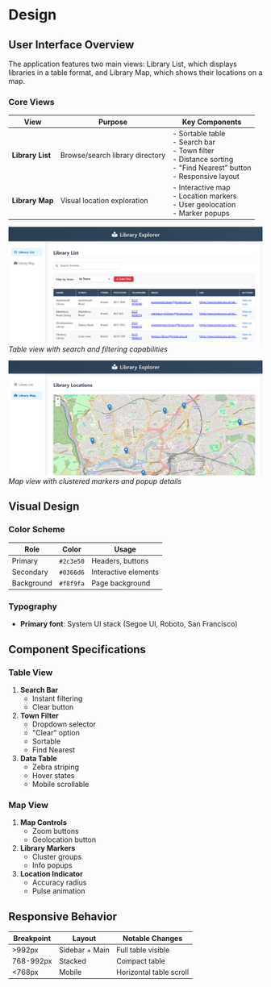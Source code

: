 # Design

## User Interface Overview

The application features two main views: Library List, which displays libraries in a table format, and Library Map, which shows their locations on a map.

### Core Views

| View             | Purpose                         | Key Components                                                                                                            |
| ---------------- | ------------------------------- | ------------------------------------------------------------------------------------------------------------------------- |
| **Library List** | Browse/search library directory | - Sortable table<br>- Search bar<br>- Town filter<br>- Distance sorting<br>- "Find Nearest" button<br>- Responsive layout |
| **Library Map**  | Visual location exploration     | - Interactive map<br>- Location markers<br>- User geolocation<br>- Marker popups                                          |

![Library List Design](images/list1.png)
_Table view with search and filtering capabilities_

![Library Map Design](images/map1.png)
_Map view with clustered markers and popup details_

## Visual Design

### Color Scheme

| Role       | Color     | Usage                |
| ---------- | --------- | -------------------- |
| Primary    | `#2c3e50` | Headers, buttons     |
| Secondary  | `#0366d6` | Interactive elements |
| Background | `#f8f9fa` | Page background      |

### Typography

- **Primary font**: System UI stack (Segoe UI, Roboto, San Francisco)

## Component Specifications

### Table View

1. **Search Bar**
   - Instant filtering
   - Clear button
2. **Town Filter**
   - Dropdown selector
   - "Clear" option
   - Sortable
   - Find Nearest
3. **Data Table**
   - Zebra striping
   - Hover states
   - Mobile scrollable

### Map View

1. **Map Controls**
   - Zoom buttons
   - Geolocation button
2. **Library Markers**
   - Cluster groups
   - Info popups
3. **Location Indicator**
   - Accuracy radius
   - Pulse animation

## Responsive Behavior

| Breakpoint | Layout         | Notable Changes         |
| ---------- | -------------- | ----------------------- |
| >992px     | Sidebar + Main | Full table visible      |
| 768-992px  | Stacked        | Compact table           |
| <768px     | Mobile         | Horizontal table scroll |
